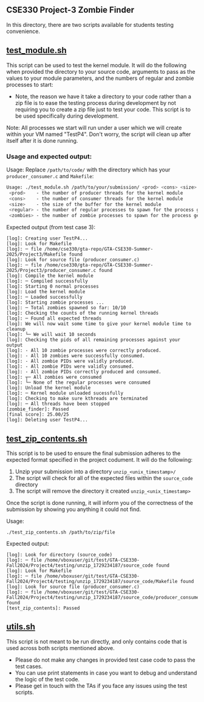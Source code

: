 ## CSE330 Project-3 Zombie Finder

In this directory, there are two scripts available for students testing convenience.

## [test_module.sh](https://github.com/visa-lab/CSE330-OS/blob/project-4/test_module.sh)

This script can be used to test the kernel module. It will do the following when provided the directory to your
source code, arguments to pass as the values to your module parameters, and the numbers of regular and zombie
processes to start:
 - Note, the reason we have it take a directory to your code rather than a zip file is to ease the testing process
during development by not requiring you to create a zip file just to test your code. This script is to be used
specifically during development.

Note: All processes we start will run under a user which we will create within your VM named "TestP4". Don't worry,
the script will clean up after itself after it is done running.

### Usage and expected output:

Usage: Replace `/path/to/code/` with the directory which has your `producer_consumer.c` and `Makefile`:
```bash
Usage: ./test_module.sh /path/to/your/submission/ <prod> <cons> <size> <regular> <zombies>
 <prod>    - the number of producer threads for the kernel module
 <cons>    - the number of consumer threads for the kernel module
 <size>    - the size of the buffer for the kernel module
 <regular> - the number of regular processes to spawn for the process generator
 <zombies> - the number of zombie processes to spawn for the process generator
```

Expected output (from test case 3):
```
[log]: Creating user TestP4...
[log]: Look for Makefile
[log]: ─ file /home/cse330/gta-repo/GTA-CSE330-Summer-2025/Project3/Makefile found
[log]: Look for source file (producer_consumer.c)
[log]: ─ file /home/cse330/gta-repo/GTA-CSE330-Summer-2025/Project3/producer_consumer.c found
[log]: Compile the kernel module
[log]: ─ Compiled successfully
[log]: Starting 0 normal processes
[log]: Load the kernel module
[log]: ─ Loaded successfully
[log]: Starting zombie processes ...
[log]: ─ Total zombies spawned so far: 10/10
[log]: Checking the counts of the running kernel threads
[log]: ─ Found all expected threads
[log]: We will now wait some time to give your kernel module time to cleanup
[log]: └─ We will wait 10 seconds
[log]: Checking the pids of all remaining processes against your output
[log]: - All 10 zombie processes were correctly produced.
[log]: - All 10 zombies were successfully consumed.
[log]: - All zombie PIDs were validly produced.
[log]: - All zombie PIDs were validly consumed.
[log]: - All zombie PIDs correctly produced and consumed.
[log]: ┬─ All zombies were consumed
[log]: └─ None of the regular processes were consumed
[log]: Unload the kernel module
[log]: ─ Kernel module unloaded sucessfully
[log]: Checking to make sure kthreads are terminated
[log]: ─ All threads have been stopped
[zombie_finder]: Passed
[final score]: 25.00/25
[log]: Deleting user TestP4...
```

## [test_zip_contents.sh](https://github.com/visa-lab/CSE330-OS/blob/project-4/test_zip_contents.sh)

This script is to be used to ensure the final submission adheres to the expected format specified in the project codument. It will do the following:

1. Unzip your submission into a directory `unzip_<unix_timestamp>/`
2. The script will check for all of the expected files within the `source_code` directory
3. The script will remove the directory it created `unzip_<unix_timestamp>`

Once the script is done running, it will inform you of the correctness of the submission by showing you anything it could not find.

Usage:
```
./test_zip_contents.sh /path/to/zip/file
```

Expected output:
```
[log]: Look for directory (source_code)
[log]: ─ file /home/vboxuser/git/test/GTA-CSE330-Fall2024/Project4/testing/unzip_1729234187/source_code found
[log]: Look for Makefile
[log]: ─ file /home/vboxuser/git/test/GTA-CSE330-Fall2024/Project4/testing/unzip_1729234187/source_code/Makefile found
[log]: Look for source file (producer_consumer.c)
[log]: ─ file /home/vboxuser/git/test/GTA-CSE330-Fall2024/Project4/testing/unzip_1729234187/source_code/producer_consumer.c found
[test_zip_contents]: Passed
```

## [utils.sh](https://github.com/visa-lab/CSE330-OS/blob/project-4/utils.sh)

This script is not meant to be run directly, and only contains code that is used across both scripts mentioned above.
- Please do not make any changes in provided test case code to pass the test cases.
- You can use print statements in case you want to debug and understand the logic of the test code.
- Please get in touch with the TAs if you face any issues using the test scripts.
